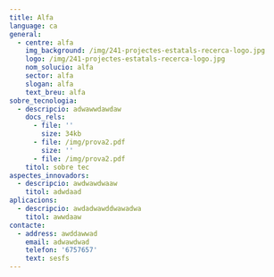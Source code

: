 ```yaml
---
title: Alfa
language: ca
general:
  - centre: alfa
    img_background: /img/241-projectes-estatals-recerca-logo.jpg
    logo: /img/241-projectes-estatals-recerca-logo.jpg
    nom_solucio: alfa
    sector: alfa
    slogan: alfa
    text_breu: alfa
sobre_tecnologia:
  - descripcio: adwawwdawdaw
    docs_rels:
      - file: ''
        size: 34kb
      - file: /img/prova2.pdf
        size: ''
      - file: /img/prova2.pdf
    titol: sobre tec
aspectes_innovadors:
  - descripcio: awdwawdwaaw
    titol: adwdaad
aplicacions:
  - descripcio: awdadwawddwawadwa
    titol: awwdaaw
contacte:
  - address: awddawwad
    email: adwawdwad
    telefon: '6757657'
    text: sesfs
---
```


